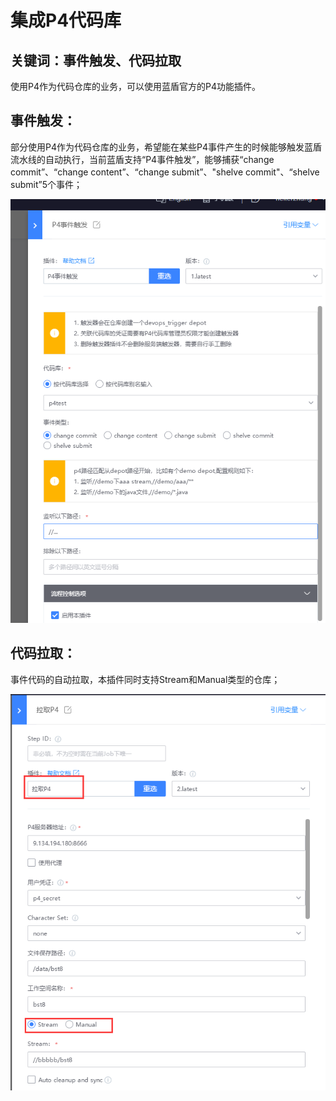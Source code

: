 # 集成P4代码库


## 关键词：事件触发、代码拉取 <a id="&#x51C6;&#x5907;&#x4E8B;&#x9879;"></a>

   使用P4作为代码仓库的业务，可以使用蓝盾官方的P4功能插件。

## 事件触发： <a id="&#x51C6;&#x5907;&#x4E8B;&#x9879;"></a>

部分使用P4作为代码仓库的业务，希望能在某些P4事件产生的时候能够触发蓝盾流水线的自动执行，当前蓝盾支持“P4事件触发”，能够捕获“change commit”、“change content”、“change submit”、"shelve commit"、“shelve submit”5个事件；

![&#x56FE;1](../../.gitbook/assets/scene-p4-code-base-a.png)

## 代码拉取： <a id="&#x51C6;&#x5907;&#x4E8B;&#x9879;"></a>

  事件代码的自动拉取，本插件同时支持Stream和Manual类型的仓库；

![&#x56FE;1](../../.gitbook/assets/scene-p4-code-base-b.png)